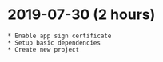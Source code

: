 # 2019-07-30 (2 hours)
    * Enable app sign certificate
    * Setup basic dependencies
    * Create new project